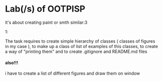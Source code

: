 # Lab(/s) of OOTPISP

it's about creating paint or smth similar:3

1:

The task requires to create simple hierarchy of classes ( classes of figures in my case ), to make up a class of list of examples of this classes, to create a way of "printing them" and to create .gitignore and README.md files

#### also!!!

i have to create a list of different figures and draw them on window
